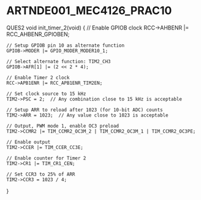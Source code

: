 # ARTNDE001_MEC4126_PRAC10
QUES2
void init_timer_2(void)
{
    // Enable GPIOB clock
    RCC->AHBENR |= RCC_AHBENR_GPIOBEN;

    // Setup GPIOB pin 10 as alternate function
    GPIOB->MODER |= GPIO_MODER_MODER10_1;

    // Select alternate function: TIM2_CH3
    GPIOB->AFR[1] |= (2 << 2 * 4);

    // Enable Timer 2 clock
    RCC->APB1ENR |= RCC_APB1ENR_TIM2EN;

    // Set clock source to 15 kHz
    TIM2->PSC = 2;  // Any combination close to 15 kHz is acceptable

    // Setup ARR to reload after 1023 (for 10-bit ADC) counts
    TIM2->ARR = 1023;  // Any value close to 1023 is acceptable

    // Output, PWM mode 1, enable OC3 preload
    TIM2->CCMR2 |= TIM_CCMR2_OC3M_2 | TIM_CCMR2_OC3M_1 | TIM_CCMR2_OC3PE;

    // Enable output
    TIM2->CCER |= TIM_CCER_CC3E;

    // Enable counter for Timer 2
    TIM2->CR1 |= TIM_CR1_CEN;

    // Set CCR3 to 25% of ARR
    TIM2->CCR3 = 1023 / 4;
}

